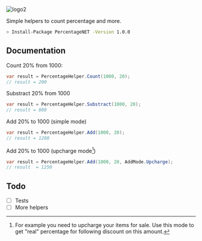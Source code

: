 ![logo2](https://user-images.githubusercontent.com/644179/196201277-cad519b5-db00-4e5f-be3f-c478b3082200.png)

Simple helpers to count percentage and more.

````bash
> Install-Package PercentageNET -Version 1.0.0
````

## Documentation

Count 20% from 1000:

````csharp 
var result = PercentageHelper.Count(1000, 20);
// result = 200
````

Substract 20% from 1000

````csharp
var result = PercentageHelper.Substract(1000, 20);
// result = 800
````

Add 20% to 1000 (simple mode)

````csharp
var result = PercentageHelper.Add(1000, 20);
// result = 1200
````

Add 20% to 1000 (upcharge mode[^1])

````csharp
var result = PercentageHelper.Add(1000, 20, AddMode.Upcharge);
// result  = 1250
````

## Todo

- [ ] Tests
- [ ] More helpers

[^1]: For example you need to upcharge your items for sale. Use this mode to get "real" percentage for following
discount on this amount.
